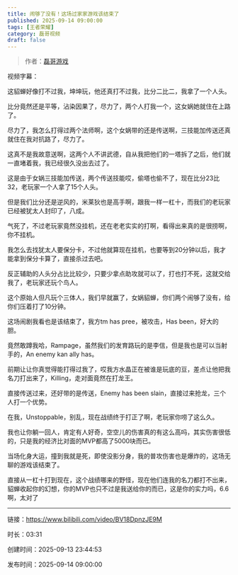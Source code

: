```yaml
---
title: 闹够了没有！这场过家家游戏该结束了
published: 2025-09-14 09:00:00
tags: [王者荣耀]
category: 磊哥视频
draft: false
---
```



> 作者：[磊哥游戏](https://space.bilibili.com/268941858?spm_id_from=333.788.upinfo.head.click)

视频字幕：

这貂蝉好像打不过我，坤坤玩，他还真打不过我，比分二比二，我拿了一个人头。

比分竟然还是平等，沾染因果了，尽力了，两个人打我一个，这女娲她就住在上路了。

尽力了，我怎么打得过两个法师啊，这个女娲带的还是传送啊，三技能加传送还真就住在我对抗路了，尽力了。

这真不是我故意送啊，这两个人不讲武德，自从我把他们的一塔拆了之后，他们就一直堵着我，我已经很久没出去过了。

这是由于女娲三技能加传送，两个传送技能哎，偷塔也偷不了，现在比分23比32，老玩家一个人拿了15个人头。

但是我们比分还是逆风的，米莱狄也是高手啊，跟我一样一杠十，而我们的老玩家已经被犹太人封印了，八成。

气死了，不过老玩家竟然没挂机，还在老老实实的打啊，看得出来真的是很捞啊，你不挂机。

我怎么去找犹太人要保分卡，不过他就算现在挂机，也要等到20分钟以后，我才能拿到保分卡算了，直接杀过去吧。

反正辅助的人头分占比比较少，只要少拿点助攻就可以了，打也打不死，这就交给我了，老玩家还玩个鸟人。

这个原始人但凡玩个三体人，我们早就赢了，女娲貂蝉，你们两个闹够了没有，给你们压着打了10分钟。

这场闹剧我看也是该结束了，我方tm has pree，被攻击，Has been，好大的胆。

竟然敢蹲我哈，Rampage，虽然我们的发育路玩的是李信，但是我也是可以当射手的，An enemy kan ally has。

前期让让你真觉得能打得过我了，哎我方水晶正在被谁是玩底的豆，差点让他把我名刀打出来了，Killing，走对面竟然在打龙王。

直接传送过来，还好带的是传送，Enemy has been slain，直接过来抢龙，三个人打一个优势。

在我，Unstoppable，别乱，现在战绩终于打正了啊，老玩家你唠了这么久。

我也让你躺一回人，肯定有人好奇，空空儿的伤害真的有这么高吗，其实伤害很低的，只是我的经济比对面的MVP都高了5000块而已。

当场化身大运，撞到我就是死，即使没影分身，我的普攻伤害也是爆炸的，这场无聊的游戏该结束了。

直接从一杠十打到现在，这个战绩哪来的野怪，现在他们连我的名刀都打不出来，貂蝉收起你的幻想，你的MVP也只不过是我送给你的而已，这是你的实力吗，6.6啊，太对了

---


链接：https://www.bilibili.com/video/BV18DpnzJE9M



时长：03:31

创建时间：2025-09-13 23:44:53

发布时间：2025-09-14 09:00:00

